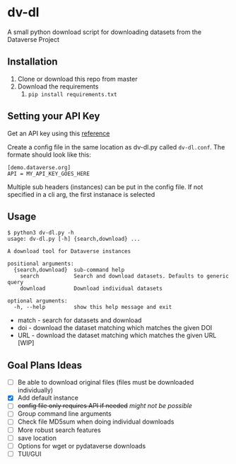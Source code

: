 # dv-dl
A small python download script for downloading datasets from the Dataverse Project

## Installation

1. Clone or download this repo from master
2. Download the requirements
   1. `pip install requirements.txt`

## Setting your API Key

Get an API key using this [reference](https://guides.dataverse.org/en/5.3/api/auth.html)

Create a config file in the same location as dv-dl.py called `dv-dl.conf`. The formate should look like this:

```
[demo.dataverse.org]
API = MY_API_KEY_GOES_HERE
```

Multiple sub headers (instances) can be put in the config file. If not specified in a cli arg, the first instanace is selected

## Usage

```
$ python3 dv-dl.py -h
usage: dv-dl.py [-h] {search,download} ...

A download tool for Dataverse instances

positional arguments:
  {search,download}  sub-command help
    search           Search and download datasets. Defaults to generic query
    download         Download individual datasets

optional arguments:
  -h, --help         show this help message and exit
```

- match - search for datasets and download
- doi - download the dataset matching which matches the given DOI
- URL -  download the dataset matching which matches the given URL [WIP]

## Goal Plans Ideas

- [ ] Be able to download original files (files must be downloaded individually)
- [X] Add default instance
- [ ] ~~config file only requires API if needed~~ *might not be possible*
- [ ] Group command line arguments
- [ ] Check file MD5sum when doing individual downloads
- [ ] More robust search features
- [ ] save location
- [ ] Options for wget or pydataverse downloads
- [ ] TUI/GUI